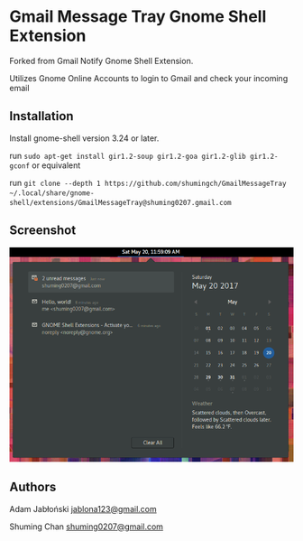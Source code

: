# Gmail Message Tray Gnome Shell Extension

Forked from Gmail Notify Gnome Shell Extension.

Utilizes Gnome Online Accounts to login to Gmail and check your incoming email

## Installation

Install gnome-shell version 3.24 or later. 

run `sudo apt-get install gir1.2-soup gir1.2-goa gir1.2-glib gir1.2-gconf` or equivalent

run `git clone --depth 1 https://github.com/shumingch/GmailMessageTray ~/.local/share/gnome-shell/extensions/GmailMessageTray@shuming0207.gmail.com`

## Screenshot

![Gmail Message Tray](screenshot.png "Gmail Message Tray")

## Authors

Adam Jabłoński <jablona123@gmail.com>

Shuming Chan <shuming0207@gmail.com>
